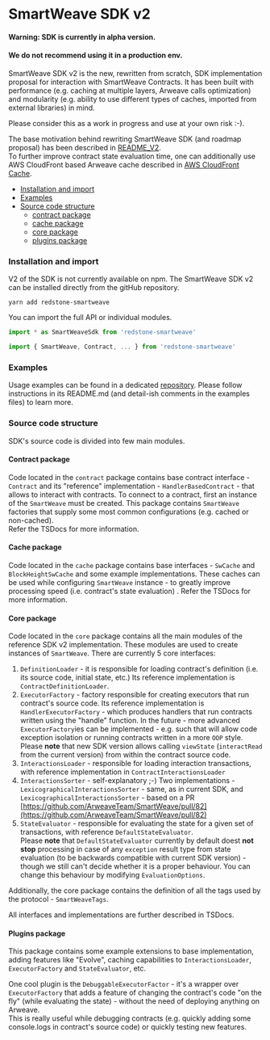 # SmartWeave SDK v2

#### Warning: SDK is currently in alpha version.
#### We do not recommend using it in a production env.

SmartWeave SDK v2 is the new, rewritten from scratch, SDK implementation proposal for interaction with SmartWeave Contracts.
It has been built with performance (e.g. caching at multiple layers, Arweave calls optimization)
and modularity (e.g. ability to use different types of caches, imported from external libraries) in mind.

Please consider this as a work in progress and use at your own risk :-).

The base motivation behind rewriting SmartWeave SDK (and roadmap proposal) has been described in [README_V2](README_v2.md).  
To further improve contract state evaluation time, one can additionally use AWS CloudFront based Arweave cache described in [AWS CloudFront Cache](https://github.com/redstone-finance/redstone-smartweave-contracts/blob/main/docs/CACHE.md).

- [Installation and import](#installation-and-import)
- [Examples](#examples)
- [Source code structure](#source-code-structure)
    - [contract package](#contract-package)
    - [cache package](#cache-package)
    - [core package](#core-package)
    - [plugins package](#plugins-package)

### Installation and import
V2 of the SDK is not currently available on npm.
The SmartWeave SDK v2 can be installed directly from the gitHub repository.

`yarn add redstone-smartweave`

You can import the full API or individual modules.

```typescript
import * as SmartWeaveSdk from 'redstone-smartweave'
```

```typescript
import { SmartWeave, Contract, ... } from 'redstone-smartweave'
```

### Examples
Usage examples can be found in
a dedicated [repository](#https://github.com/redstone-finance/redstone-smartweave-examples).
Please follow instructions in its README.md (and detail-ish comments in the examples files) to learn more.

### Source code structure
SDK's source code is divided into few main modules.

#### Contract package
Code located in the `contract` package contains base contract interface - `Contract` and its
"reference" implementation - `HandlerBasedContract` - that allows to interact with contracts.
To connect to a contract, first an instance of the `SmartWeave` must be created.
This package contains `SmartWeave` factories that supply some most common configurations (e.g. cached or non-cached).  
Refer the TSDocs for more information.

#### Cache package
Code located in the `cache` package contains base interfaces - `SwCache` and `BlockHeightSwCache`
and some example implementations. These caches can be used while configuring `SmartWeave`
instance - to greatly improve processing speed (i.e. contract's state evaluation)  .
Refer the TSDocs for more information.

#### Core package
Code located in the `core` package contains all the main modules of the reference SDK v2 implementation.
These modules are used to create instances of `SmartWeave`.
There are currently 5 core interfaces:
1. `DefinitionLoader` - it is responsible for loading contract's definition (i.e. its source code, initial state, etc.)
   Its reference implementation is `ContractDefinitionLoader`.
2. `ExecutorFactory` - factory responsible for creating executors that run contract's source code. Its reference implementation is
   `HandlerExecutorFactory` - which produces handlers that run contracts written using the "handle" function.
   In the future - more advanced `ExecutorFactory`ies can be implemented - e.g. such that will allow
   code exception isolation or running contracts written in a more `OOP` style.  
   Please **note** that new SDK version allows calling `viewState` (`interactRead` from the current version) from within the contract source code.
3. `InteractionsLoader` - responsible for loading interaction transactions, with reference implementation in `ContractInteractionsLoader`
4. `InteractionsSorter` - self-explanatory ;-) Two implementations - `LexicographicalInteractionsSorter` - same, as in
   current SDK, and `LexicographicalInteractionsSorter` - based on a PR [https://github.com/ArweaveTeam/SmartWeave/pull/82](https://github.com/ArweaveTeam/SmartWeave/pull/82)
5. `StateEvaluator` - responsible for evaluating the state for a given set of transactions, with reference `DefaultStateEvaluator`.  
   Please **note** that `DefaultStateEvaluator` currently by default doest **not stop** processing in case of any `exception` result type from state evaluation (to be backwards compatible
   with current SDK version) - though we still can't decide whether it is a proper behaviour.
   You can change this behaviour by modifying `EvaluationOptions`.

Additionally, the core package contains the definition of all the tags used by the protocol - `SmartWeaveTags`.

All interfaces and implementations are further described in TSDocs.

#### Plugins package
This package contains some example extensions to base implementation, adding features like "Evolve", caching
capabilities to `InteractionsLoader`, `ExecutorFactory` and `StateEvaluator`, etc.

One cool plugin is the `DebuggableExecutorFactor` - it's a wrapper over `ExecutorFactory` that adds a feature
of changing the contract's code "on the fly" (while evaluating the state) - without the need of deploying anything on Arweave.  
This is really useful while debugging contracts (e.g. quickly adding some console.logs in contract's source code)
or quickly testing new features.
